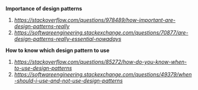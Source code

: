 **Importance of design patterns**
1. *https://stackoverflow.com/questions/978489/how-important-are-design-patterns-really*
2. *https://softwareengineering.stackexchange.com/questions/70877/are-design-patterns-really-essential-nowadays*

**How to know which design pattern to use**
1. *https://stackoverflow.com/questions/85272/how-do-you-know-when-to-use-design-patterns*
2. *https://softwareengineering.stackexchange.com/questions/49379/when-should-i-use-and-not-use-design-patterns*
